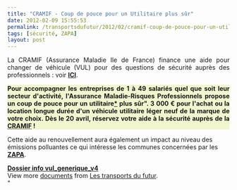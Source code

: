 ```yaml
---
title: "CRAMIF - Coup de pouce pour un Utilitaire plus sûr"
date: 2012-02-09 15:55:53
permalink: /transportsdufutur/2012/02/cramif-coup-de-pouce-pour-un-utilitaire-plus-sur.html
tags: [sécurité, ZAPA]
layout: post
---
```


<p style="text-align: justify">La CRAMIF (Assurance Maladie Ile de France) finance une aide pour changer de véhicule (VUL) pour des questions de sécurité auprès des professionnels : voir <a href="http://www.cramif.fr/risques-professionnels/prevention-aide-financiere-simplifiee-afs-utilitaire.php" target="_blank"><strong>ICI</strong></a>.</p> <div id="chapo" style="text-align: justify"> <div style="background: #f1f6ce"><strong>Pour  accompagner les entreprises de 1 à 49 salariés quel que soit leur  secteur d'activité, l'Assurance Maladie-Risques Professionnels propose  un coup de pouce pour un utilitaire<a href=""http://www.cramif.fr/risques-professionnels/prevention-aide-financiere-simplifiee-afs-utilitaire.php#"">*</a> plus sûr". 3 000 € pour l'achat ou la location longue durée d'un véhicule utilitaire léger neuf de la marque de votre choix.</strong><strong> Dès le 20 avril, réservez votre aide à la sécurité auprès de la <acronym title=""Caisse Régionale d'Assurance Maladie d'Ile-de-France"">CRAMIF</acronym> !</strong></div> </div> <p style=""text-align: justify"">Cette aide au renouvellement aura également un impact au niveau des émissions polluantes ce qui intéresse les communes concernées par les <a href=""http://www.developpement-durable.gouv.fr/Comment-fonctionne-une-ZAPA.html"" target=""_blank""><strong>ZAPA</strong></a>. </p>  <!--more-->  <strong style=""margin: 12px 0 4px""><a href=""http://www.slideshare.net/transportsdufutur/dossier-info-vulgeneriquev4"" title=""Dossier info vul_generique_v4"">Dossier info vul_generique_v4</a></strong>           <div id=""__ss_11493720"" style=""width: 477px""> <div style=""padding: 5px 0 12px"">View more <a href=""http://www.slideshare.net/"">documents</a> from <a href=""http://www.slideshare.net/transportsdufutur"">Les transports du futur</a>.</div> </div>"
